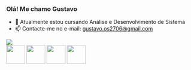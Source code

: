 ### Olá! Me chamo Gustavo


- 🌱 Atualmente estou cursando Análise e Desenvolvimento de Sistema
- 📫 Contacte-me no e-mail: gustavo.os2706@gmail.com

<picture>
<source
  srcset="https://github-readme-stats.vercel.app/api?username=GustaOSilva&show_icons=true&theme=midnight-purple"
  media="(prefers-color-scheme: dark)"
/>
<source
  srcset="https://github-readme-stats.vercel.app/api?username=GustaOSilva&show_icons=true"
  media="(prefers-color-scheme: light), (prefers-color-scheme: no-preference)"
/>
<img src="https://github-readme-stats.vercel.app/api?username=GustaOSilva&show_icons=true" />


</picture>

<div>
<img height=50px src="https://cdn.jsdelivr.net/gh/devicons/devicon/icons/c/c-original.svg" />
<img height=50px src="https://cdn.jsdelivr.net/gh/devicons/devicon/icons/html5/html5-original.svg" />
<img height=50px src="https://cdn.jsdelivr.net/gh/devicons/devicon/icons/css3/css3-original.svg" />
<img height=50px src="https://cdn.jsdelivr.net/gh/devicons/devicon/icons/javascript/javascript-original.svg" />
          
</div>                    
          
